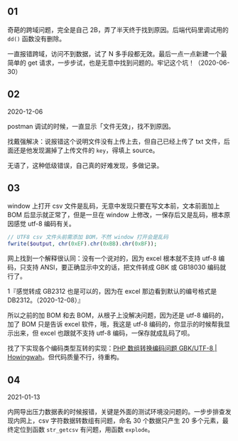 ## 01

奇葩的跨域问题，完全是自己 2B，弄了半天终于找到原因。后端代码里调试用的 `dd()` 函数没有删除。

一直报错跨域，访问不到数据，试了 N 多手段都无效。最后一点一点新建一个最简单的 get 请求，一步步试，也是无意中找到问题的。牢记这个坑！（2020-06-30）

## 02

2020-12-06

postman 调试的时候，一直显示「文件无效」，找不到原因。

找戴强解决：说报错这个说明文件没有上传上去，但自己已经上传了 txt 文件，后面还是他发现漏掉了上传文件的 `key`，得填上 source。

无语了，这种低级错误，自己真的好难发现，多做记录。

## 03

window 上打开 csv 文件是乱码，无意中发现只要在写文本前，文本前面加上 BOM 后显示就正常了，但是一旦在 window 上修改，一保存后又是乱码，根本原因感觉 utf-8 编码有关。

```php
// UTF8 csv 文件头前需添加 BOM，不然 window 打开会是乱码
fwrite($output, chr(0xEF).chr(0xBB).chr(0xBF));
```

网上找到一个解释很认同：没有一个说对的，因为 excel 根本就不支持 utf-8 编码，只支持 ANSI，要正确显示中文的话，把文件转成 GBK 或 GB18030 编码就行了。

1『感觉转成 GB2312 也是可以的，因为在 excel 那边看到默认的编号格式是 DB2312。（2020-12-08）』

所以之前的加 BOM 和去 BOM，从根子上没解决问题，因为还是 utf-8 编码的，加了 BOM 只是告诉 excel 软件，哦，我这是 utf-8 编码的，你显示的时候帮我显示出来，但 excel 也跟就不支持 utf-8 编码，一保存就成乱码了呗。

找了下实现各个编码类型互转的实现：[PHP 数组转换编码问题 GBK/UTF-8 | Howingwah](http://www.howingwah.com/program/php/759/)。但代码质量不行，待重构。

## 04

2021-01-13

内网导出压力数据表的时候报错，关键是外面的测试环境没问题的。一步步排查发现内网上，csv 字符数据转数组有问题，命名 30 个数据只产生 20 多个元素，最终定位到函数 `str_getcsv` 有问题，用函数 `explode`。